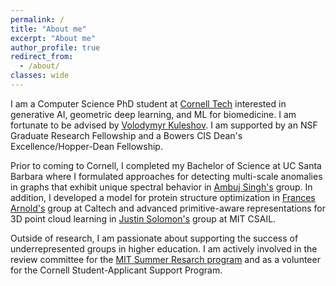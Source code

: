 ```yaml
---
permalink: /
title: "About me"
excerpt: "About me"
author_profile: true
redirect_from: 
  - /about/
classes: wide
---
```


I am a Computer Science PhD student at <a href="https://tech.cornell.edu/">Cornell Tech</a> interested in generative AI, geometric deep learning, and ML for biomedicine. I am fortunate to be advised by <a href="https://www.cs.cornell.edu/~kuleshov/">Volodymyr Kuleshov</a>. I am supported by an NSF Graduate Research Fellowship and a Bowers CIS Dean's Excellence/Hopper-Dean Fellowship.

Prior to coming to Cornell, I completed my Bachelor of Science at UC Santa Barbara where I formulated approaches for detecting multi-scale anomalies in graphs that exhibit unique spectral behavior in <a href="https://sites.cs.ucsb.edu/~ambuj/">Ambuj Singh's</a> group. In addition, I developed a model for protein structure optimization in <a href="https://cce.caltech.edu/people/frances-h-arnold">Frances Arnold's</a> group at Caltech and advanced primitive-aware representations for 3D point cloud learning in <a href="https://people.csail.mit.edu/jsolomon/">Justin Solomon's</a> group at MIT CSAIL.

Outside of research, I am passionate about supporting the success of underrepresented groups in higher education. I am actively involved in the review committee for the <a href="https://oge.mit.edu/msrp/">MIT Summer Resarch program</a> and as a volunteer for the Cornell Student-Applicant Support Program.